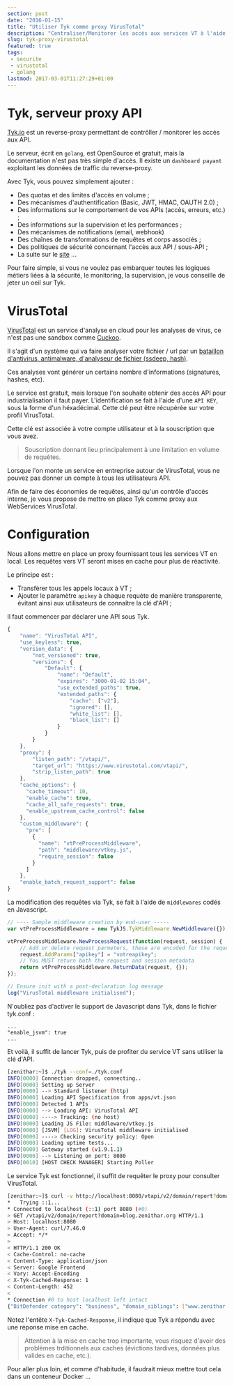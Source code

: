 ```yaml
---
section: post
date: "2016-01-15"
title: "Utiliser Tyk comme proxy VirusTotal"
description: "Centraliser/Monitorer les accès aux services VT à l'aide du proxy golang Tyk."
slug: tyk-proxy-virustotal
featured: true
tags:
 - securite
 - virustotal
 - golang
lastmod: 2017-03-01T11:27:29+01:00
---
```


# Tyk, serveur proxy API

[Tyk.io](https://tyk.io/) est un reverse-proxy permettant de contrôller /
monitorer les accès aux API.

Le serveur, écrit en `golang`, est OpenSource et gratuit, mais la documentation
n'est pas très simple d'accès. Il existe un `dashboard payant` exploitant les
données de traffic du reverse-proxy.

Avec Tyk, vous pouvez simplement ajouter :

  * Des quotas et des limites d'accès en volume ;
  * Des mécanismes d'authentification (Basic, JWT, HMAC, OAUTH 2.0) ;
  * Des informations sur le comportement de vos APIs (accès, erreurs, etc.) ;
  * Des informations sur la supervision et les performances ;
  * Des mécanismes de notifications (email, webhook)
  * Des chaînes de transformations de requêtes et corps associés ;
  * Des politiques de sécurité concernant l'accès aux API / sous-API ;
  * La suite sur le [site](https://tyk.io/) ...

Pour faire simple, si vous ne voulez pas embarquer toutes les logiques métiers
liées à la sécurité, le monitoring, la supervision, je vous conseille de jeter
un oeil sur Tyk.

# VirusTotal

[VirusTotal](http://www.virustotal.com) est un service d'analyse en cloud pour
les analyses de virus, ce n'est pas une sandbox comme [Cuckoo](https://cuckoosandbox.org/).

Il s'agit d'un système qui va faire analyser votre fichier / url par un [bataillon
d'antivirus, antimalware, d'analyseur de fichier (ssdeep, hash)](https://www.virustotal.com/en/about/credits/).

Ces analyses vont générer un certains nombre d'informations (signatures, hashes, etc).

Le service est gratuit, mais lorsque l'on souhaite obtenir des accès API
pour industrialisation il faut payer.
L'identification se fait à l'aide d'une `API KEY`, sous la forme d'un héxadécimal.
Cette clé peut être récupérée sur votre profil VirusTotal.

Cette clé est associée à votre compte utilisateur et à la souscription que vous
avez.

> Souscription donnant lieu principalement à une limitation en volume de requêtes.

Lorsque l'on monte un service en entreprise autour de VirusTotal, vous ne pouvez
pas donner un compte à tous les utilisateurs API.

Afin de faire des économies de requêtes, ainsi qu'un contrôle d'accès interne,
je vous propose de mettre en place Tyk comme proxy aux WebServices VirusTotal.

# Configuration

Nous allons mettre en place un proxy fournissant tous les services VT en local.
Les requêtes vers VT seront mises en cache pour plus de réactivité.

Le principe est :

  * Transférer tous les appels locaux à VT ;
  * Ajouter le paramètre `apikey` à chaque requète de manière transparente, évitant
    ainsi aux utilisateurs de connaître la clé d'API ;

Il faut commencer par déclarer une API sous Tyk.

```js
{
    "name": "VirusTotal API",
    "use_keyless": true,
    "version_data": {
        "not_versioned": true,
        "versions": {
            "Default": {
                "name": "Default",
                "expires": "3000-01-02 15:04",
                "use_extended_paths": true,
                "extended_paths": {
                    "cache": ["v2"],
                    "ignored": [],
                    "white_list": [],
                    "black_list": []
                }
            }
        }
    },
    "proxy": {
        "listen_path": "/vtapi/",
        "target_url": "https://www.virustotal.com/vtapi/",
        "strip_listen_path": true
    },
    "cache_options": {
      "cache_timeout": 10,
      "enable_cache": true,
      "cache_all_safe_requests": true,
      "enable_upstream_cache_control": false
    },
    "custom_middleware": {
      "pre": [
        {
          "name": "vtPreProcessMiddleware",
          "path": "middleware/vtkey.js",
          "require_session": false
        }
      ]
    },
    "enable_batch_request_support": false
}
```

La modification des requêtes via Tyk, se fait à l'aide de `middlewares` codés en
Javascript.

```js
// ---- Sample middleware creation by end-user -----
var vtPreProcessMiddleware = new TykJS.TykMiddleware.NewMiddleware({});

vtPreProcessMiddleware.NewProcessRequest(function(request, session) {
    // Add or delete request parmeters, these are encoded for the request as needed.
    request.AddParams["apikey"] = "votreapikey";
    // You MUST return both the request and session metadata
    return vtPreProcessMiddleware.ReturnData(request, {});
});

// Ensure init with a post-declaration log message
log("VirusTotal middleware initialised");
```

N'oubliez pas d'activer le support de Javascript dans Tyk, dans le fichier tyk.conf :
```
...
"enable_jsvm": true
...
```

Et voilà, il suffit de lancer Tyk, puis de profiter du service VT sans utiliser
la clé d'API.

```sh
[zenithar:~]$ ./tyk --conf=./tyk.conf                                                                                                                                                    INFO[0000] Hostname set:                                
INFO[0000] Connection dropped, connecting..             
INFO[0000] Setting up Server                            
INFO[0000] --> Standard listener (http)                 
INFO[0000] Loading API Specification from apps/vt.json  
INFO[0000] Detected 1 APIs                              
INFO[0000] --> Loading API: VirusTotal API              
INFO[0000] ----> Tracking: (no host)                    
INFO[0000] Loading JS File: middleware/vtkey.js         
INFO[0000] [JSVM] [LOG]: VirusTotal middleware initialised
INFO[0000] ----> Checking security policy: Open         
INFO[0000] Loading uptime tests...                      
INFO[0000] Gateway started (v1.9.1.1)                   
INFO[0000] --> Listening on port: 8080                  
INFO[0010] [HOST CHECK MANAGER] Starting Poller  
```

Le service Tyk est fonctionnel, il suffit de requêter le proxy pour consulter
VirusTotal.

```sh
[zenithar:~]$ curl -v http://localhost:8080/vtapi/v2/domain/report?domain=blog.zenithar.org
*   Trying ::1...
* Connected to localhost (::1) port 8080 (#0)
> GET /vtapi/v2/domain/report?domain=blog.zenithar.org HTTP/1.1
> Host: localhost:8080
> User-Agent: curl/7.46.0
> Accept: */*
>
< HTTP/1.1 200 OK
< Cache-Control: no-cache
< Content-Type: application/json
< Server: Google Frontend
< Vary: Accept-Encoding
< X-Tyk-Cached-Response: 1
< Content-Length: 452
<
* Connection #0 to host localhost left intact
{"BitDefender category": "business", "domain_siblings": ["www.zenithar.org"], "whois": null, "response_code": 1, "verbose_msg": "Domain found in dataset", "Websense ThreatSeeker category": "uncategorized", "Webutation domain info": {"Verdict": "unsure", "Adult content": "no", "Safety score": 70}, "resolutions": [{"last_resolved": "2014-11-13 00:00:00", "ip_address": "176.31.112.5"}], "detected_urls": [], "categories": ["business", "uncategorized"]}
```

Notez l'entête `X-Tyk-Cached-Response`, il indique que Tyk a répondu avec une
réponse mise en cache.

> Attention à la mise en cache trop importante, vous risquez d'avoir des
problèmes trditionnels aux caches (évictions tardives, données plus valides en
cache, etc.).

Pour aller plus loin, et comme d'habitude, il faudrait mieux mettre tout cela
dans un conteneur Docker ...
